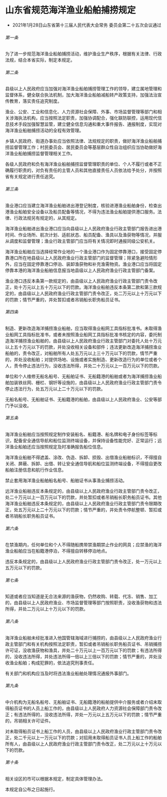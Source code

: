 # 山东省规范海洋渔业船舶捕捞规定

- 2021年1月28日山东省第十三届人民代表大会常务
  委员会第二十五次会议通过

<!-- INFO END -->

###### 第一条

为了进一步规范海洋渔业船舶捕捞活动，维护渔业生产秩序，根据有关法律、行政法规，结合本省实际，制定本规定。

###### 第二条

县级以上人民政府应当加强对海洋渔业船舶捕捞管理工作的领导，建立属地管理和监督体系，健全联合执法机制，加大海洋渔业船舶减船转产政策支持，加强法治宣传教育，落实责任追究制度。

渔业、公安、工业和信息化、人力资源社会保障、外事、市场监督管理等部门和相关涉海执法机构，应当按照法定职责，加强协调配合，强化联防联控，运用现代信息技术手段加强智慧监管，建立健全信息沟通和重大事件报告、通报制度，实现对海洋渔业船舶捕捞活动的全程有效管理。

乡镇人民政府、街道办事处应当依照法律、法规规定的职责，做好海洋渔业船舶捕捞监督管理工作；村民委员会、居民委员会等基层群众性自治组织应当协助做好海洋渔业船舶捕捞监督管理相关工作。

各级人民政府和负有海洋渔业船舶捕捞监督管理职责的单位、个人不履行或者不正确履行职责的，对负有责任的主管人员和其他直接责任人员依法给予处分，并按照省有关规定进行责任追究。

###### 第三条

渔业港口应当建立海洋渔业船舶进出港登记制度，核验进港渔业船舶身份，检查出港渔业船舶安全设备以及船员配备等情况，不得为违法渔业船舶提供港口服务。法律、行政法规另有规定的，从其规定。

海洋渔业船舶进出渔业港口应当向县级以上人民政府渔业行政主管部门报告进出港时间、作业场所、航次计划、适航状态、船员配备、渔具以及渔获物等情况，并服从调度和监督管理；渔业行政主管部门应当将有关情况即时通报同级公安机关。

海洋渔业船舶应当选择经常作业地的一个渔业港口作为固定停靠港口，接受固定停靠港口所在地县级以上人民政府渔业行政主管部门的监督管理；除紧急避险情形外，应当在固定停靠港口停泊、装卸渔获物和补充渔需物资。渔业港口应当将固定停靠本港的海洋渔业船舶信息报当地县级以上人民政府渔业行政主管部门备案。

渔业港口违反本条第一款规定的，由县级以上人民政府渔业行政主管部门责令改正，处十万元以上五十万元以下的罚款。海洋渔业船舶违反本条第二款和第三款规定的，由县级以上人民政府渔业行政主管部门责令改正，处二万元以上十万元以下的罚款；情节严重的，并处暂扣或者吊销船长职务船员证书。

###### 第四条

制造、更新改造海洋捕捞渔业船舶，应当取得渔业船网工具指标批准书。未取得渔业船网工具指标批准书，或者未按照渔业船网工具指标批准书核定的内容，委托制造海洋捕捞渔业船舶的，由县级以上人民政府渔业行政主管部门对委托人处十万元以上五十万元以下的罚款，并处没收相关设备和部件；违法更新改造海洋捕捞渔业船舶的，责令改正，对船舶所有人处五万元以上三十万元以下的罚款，情节严重的，并处没收船舶；对提供场地、设施或者实施制造、更新改造行为的单位或者个人，责令停止违法行为，没收违法所得，并处二十万元以上一百万元以下的罚款。

单位和个人维修无船名船号、无船舶证书、无船籍港的船舶或者为海洋捕捞渔业船舶加装铁丝网、栅栏、钢钎等设施的，由县级以上人民政府渔业行政主管部门责令停止违法行为，处五万元以上二十万元以下的罚款。

无船名船号、无船舶证书、无船籍港的船舶，由县级以上人民政府渔业、公安等部门予以没收。

###### 第五条

海洋渔业船舶应当按照规定制作安装船名、船籍港、船名牌和电子身份标签等标识，配备安全通信导航和船位监测终端设备，并保持设备性能完好、正常运行；远洋渔业船舶还应当按照规定及时准确报告船位信息。

海洋渔业船舶不得遮盖、涂改、伪造、拆卸、损毁、出借渔业船舶标识，不得擅自关闭、屏蔽、拆卸、出借、转让安全通信导航和船位监测终端设备，不得擅自更改船舶注册信息和航行作业信息。

禁止套用海洋渔业船舶船名船号、船舶证书从事渔业捕捞活动。

远洋渔业船舶违反本条规定的，由县级以上人民政府渔业行政主管部门责令改正，处二十万元以上一百万元以下的罚款，并处暂扣或者吊销船长职务船员证书。其他海洋渔业船舶违反本条规定的，由县级以上人民政府渔业行政主管部门责令限期改正，处五万元以上二十万元以下的罚款；情节严重的，并处责令停航整顿、暂扣或者吊销船长职务船员证书。

###### 第六条

在禁渔期内，任何单位和个人不得随船携带禁渔期禁止作业的网具；应禁渔的海洋渔业船舶应当在船籍港停泊，不得擅自转移停泊地点。

违反本条规定的，由县级以上人民政府渔业行政主管部门责令改正，处一万元以上五万元以下的罚款。

###### 第七条

知道或者应当知道是无合法来源的渔获物，仍然收购、转载、代冻、销售、加工的，由县级以上人民政府渔业、市场监督管理等部门按照职责，没收渔获物和违法所得，并处二万元以上十万元以下的罚款。

###### 第八条

海洋渔业船舶未经批准进入他国管辖海域进行捕捞的，由县级以上人民政府渔业行政主管部门和有关机构按照法定职责，暂扣或者吊销船长职务船员证书、吊销捕捞许可证，没收渔获物和渔具，并处二十万元以上一百万元以下的罚款；有违法所得的，没收违法所得，并处违法所得一倍以上三倍以下的罚款；情节严重的，并处没收渔业船舶；构成犯罪的，依法追究刑事责任。

有关部门和机构应当及时将违法渔业船舶处理情况通报外事部门。

###### 第九条

中介机构为无船名船号、无船舶证书、无船籍港的船舶提供中介服务或者介绍未取得船员证书的人员上船工作的，由县级以上人民政府人力资源社会保障部门责令改正；有违法所得的，没收违法所得，并处一万元以上五万元以下的罚款；情节严重的，吊销相关许可证件。

对未取得船员证书上船工作的人员，由县级以上人民政府渔业行政主管部门责令改正，处二千元以上一万元以下的罚款；对招用未取得船员证书人员上船工作的船舶所有人，由县级以上人民政府渔业行政主管部门责令改正，处二万元以上十万元以下的罚款。

###### 第十条

相关设区的市可以根据本规定，制定具体管理办法。

本规定自公布之日起施行。

